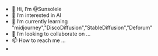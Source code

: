 - 👋 Hi, I’m @Sunsolele
- 👀 I’m interested in AI
- 🌱 I’m currently learning "midjourney","DiscoDiffusion","StableDiffusion","Deforum" 
- 💞️ I’m looking to collaborate on ...
- 📫 How to reach me ...
- 

<!---
Sunsolele/Sunsolele is a ✨ special ✨ repository because its `README.md` (this file) appears on your GitHub profile.
You can click the Preview link to take a look at your changes.
--->
